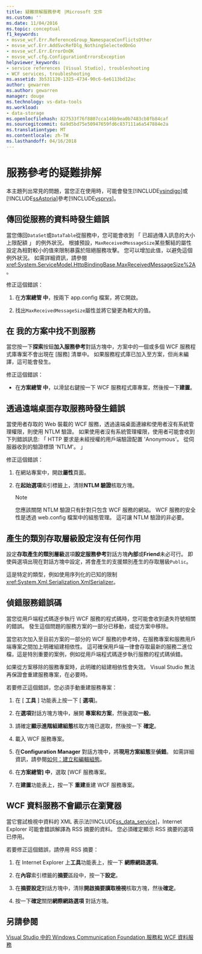 ```yaml
---
title: 疑難排解服務參考 |Microsoft 文件
ms.custom: ''
ms.date: 11/04/2016
ms.topic: conceptual
f1_keywords:
- msvse_wcf.Err.ReferenceGroup_NamespaceConflictsOther
- msvse_wcf.Err.AddSvcRefDlg_NothingSelectedOnGo
- msvse_wcf.Err.ErrorOnOK
- msvse_wcf.cfg.ConfigurationErrorsException
helpviewer_keywords:
- service references [Visual Studio], troubleshooting
- WCF services, troubleshooting
ms.assetid: 3b531120-1325-4734-90c6-6e6113bd12ac
author: gewarren
ms.author: gewarren
manager: douge
ms.technology: vs-data-tools
ms.workload:
- data-storage
ms.openlocfilehash: 827533f76f8807cca146b9ea0b7483cb8fb84caf
ms.sourcegitcommit: 6a9d5bd75e50947659fd6c837111a6a547884e2a
ms.translationtype: MT
ms.contentlocale: zh-TW
ms.lasthandoff: 04/16/2018
---
```

# <a name="troubleshooting-service-references"></a>服務參考的疑難排解
本主題列出常見的問題，當您正在使用時，可能會發生[!INCLUDE[vsindigo](../data-tools/includes/vsindigo_md.md)]或[!INCLUDE[ssAstoria](../data-tools/includes/ssastoria_md.md)]參考[!INCLUDE[vsprvs](../code-quality/includes/vsprvs_md.md)]。  
  
## <a name="error-returning-data-from-a-service"></a>傳回從服務的資料時發生錯誤  
 當您傳回`DataSet`或`DataTable`從服務中，您可能會收到 「 已超過傳入訊息的大小上限配額 」 的例外狀況。 根據預設，`MaxReceivedMessageSize`某些繫結的屬性設定為相對較小的值來限制暴露於阻絕服務攻擊。 您可以增加此值，以避免這個例外狀況。 如需詳細資訊，請參閱<xref:System.ServiceModel.HttpBindingBase.MaxReceivedMessageSize%2A>。  
  
 修正這個錯誤：  
  
1.  在**方案總管 中**，按兩下 app.config 檔案，將它開啟。  
  
2.  找出`MaxReceivedMessageSize`屬性並將它變更為較大的值。  
  
## <a name="cannot-find-a-service-in-my-solution"></a>在 我的方案中找不到服務  
 當您按一下**探索**按鈕**加入服務參考**對話方塊中，方案中的一個或多個 WCF 服務程式庫專案不會出現在 [服務] 清單中。 如果服務程式庫已加入至方案，但尚未編譯，這可能會發生。  
  
 修正這個錯誤：  
  
-   在**方案總管 中**，以滑鼠右鍵按一下 WCF 服務程式庫專案，然後按一下**建置**。  
  
## <a name="error-accessing-a-service-over-a-remote-desktop"></a>透過遠端桌面存取服務時發生錯誤  
 當使用者存取的 Web 裝載的 WCF 服務，透過遠端桌面連線和使用者沒有系統管理權限，則使用 NTLM 驗證。 如果使用者沒有系統管理權限，使用者可能會收到下列錯誤訊息: 「 HTTP 要求是未經授權的用戶端驗證配置 'Anonymous'。 從伺服器收到的驗證標頭 'NTLM'。 」  
  
 修正這個錯誤：  
  
1.  在網站專案中，開啟**屬性**頁面。  
  
2.  在**起始選項**索引標籤上，清除**NTLM 驗證**核取方塊。  
  
    > [!NOTE]
    >  您應該關閉 NTLM 驗證只有針對只包含 WCF 服務的網站。 WCF 服務的安全性是透過 web.config 檔案中的組態管理。 這可讓 NTLM 驗證的非必要。  
  
## <a name="access-level-for-generated-classes-setting-has-no-effect"></a>產生的類別存取層級設定沒有任何作用  
 設定**存取產生的類別層級**選項**設定服務參考**對話方塊**內部**或**Friend**未必可行。 即使與選項出現在對話方塊中設定，將會產生的支援類別產生的存取層級`Public`。  
  
 這是特定的類型，例如使用序列化的已知的限制<xref:System.Xml.Serialization.XmlSerializer>。  
  
## <a name="error-debugging-service-code"></a>偵錯服務錯誤碼  
 當您從用戶端程式碼逐步執行 WCF 服務的程式碼時，您可能會收到遺失符號相關的錯誤。 發生這個問題的服務方案的一部分已移動，或從方案中移除。  
  
 當您初次加入至目前方案的一部分的 WCF 服務的參考時，在服務專案和服務用戶端專案之間加上明確組建相依性。 這可確保用戶端一律會存取最新的服務二進位檔，這是特別重要的案例，例如從用戶端程式碼逐步執行服務的程式碼偵錯。  
  
 如果從方案移除的服務專案時，此明確的組建相依性會失效。 Visual Studio 無法再保證會重建服務專案，在必要時。  
  
 若要修正這個錯誤，您必須手動重建服務專案：  
  
1.  在 [ **工具** ] 功能表上按一下 [ **選項**]。  
  
2.  在**選項**對話方塊方塊中，展開 **專案和方案**，然後選取**一般**。  
  
3.  請確定**顯示進階組建組態**核取方塊已選取，然後按一下 **確定**。  
  
4.  載入 WCF 服務專案。  
  
5.  在**Configuration Manager**  對話方塊中，將**現用方案組態**至**偵錯**。 如需詳細資訊，請參閱[如何：建立和編輯組態](../ide/how-to-create-and-edit-configurations.md)。  
  
6.  在**方案總管] 中**，選取 [WCF 服務專案。  
  
7.  在**建置**功能表上，按一下 **重建**重建 WCF 服務專案。  
  
## <a name="wcf-data-services-do-not-display-in-the-browser"></a>WCF 資料服務不會顯示在瀏覽器  
 當它嘗試檢視中資料的 XML 表示法[!INCLUDE[ss_data_service](../data-tools/includes/ss_data_service_md.md)]，Internet Explorer 可能會錯誤解譯為 RSS 摘要的資料。 您必須確定顯示 RSS 摘要的選項已停用。  
  
 若要修正這個錯誤，請停用 RSS 摘要：  
  
1.  在 Internet Explorer 上**工具**功能表上，按一下 **網際網路選項**。  
  
2.  在**內容**索引標籤的**摘要**區段中，按一下**設定**。  
  
3.  在**摘要設定**對話方塊中，清除**開啟摘要讀取檢視**核取方塊，然後**確定**。  
  
4.  按一下**確定**關閉**網際網路選項** 對話方塊。  
  
## <a name="see-also"></a>另請參閱  
 [Visual Studio 中的 Windows Communication Foundation 服務和 WCF 資料服務](../data-tools/windows-communication-foundation-services-and-wcf-data-services-in-visual-studio.md)